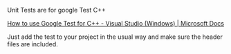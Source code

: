 Unit Tests are for google Test C++ 

[How to use Google Test for C++ - Visual Studio (Windows) | Microsoft Docs](https://docs.microsoft.com/en-us/visualstudio/test/how-to-use-google-test-for-cpp?view=vs-2022)

Just add the test to your project in the usual way and make sure the header files are included. 
